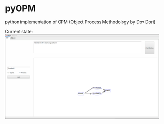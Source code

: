 # pyOPM
python implementation of OPM (Object Process Methodology by Dov Dori)

Current state:
![alt tag](images/opm_test.png)

